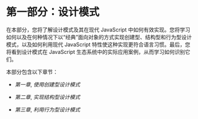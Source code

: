 # 第一部分：设计模式

在本部分，您将了解设计模式及其在现代 JavaScript 中如何有效实现。您将学习如何以及在何种情况下以“经典”面向对象的方式实现创建型、结构型和行为型设计模式，以及如何利用现代 JavaScript 特性使这种实现更符合语言习惯。最后，您将看到设计模式在 JavaScript 生态系统中的实际应用案例，从而学习如何识别它们。

本部分包含以下章节：

+   *第一章*, *使用创建型设计模式*

+   *第二章*, *实现结构型设计模式*

+   *第三章*, *利用行为型设计模式*
